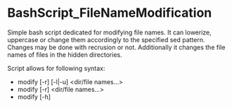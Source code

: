 # BashScript_FileNameModification

Simple bash script dedicated for modifying file names. It can lowerize, uppercase or change them accordingly to the specified sed pattern. Changes may be done with recrusion or not. Additionally it changes the file names of files in the hidden directories.

Script allows for following syntax:

  - modify [-r] [-l|-u] <dir/file names...>
  - modify [-r] <sed pattern> <dir/file names...>
  - modify [-h]
